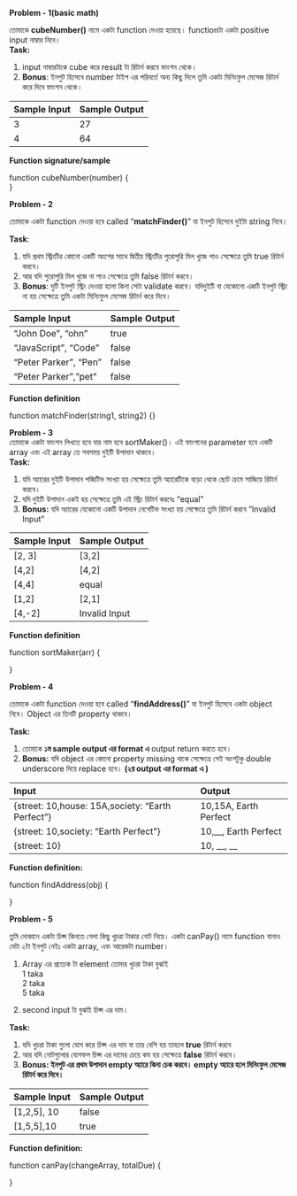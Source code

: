 **Problem \- 1(basic math)**

তোমাকে **cubeNumber()** নামে একটা function দেওয়া হয়েছে। functionটা একটা positive input নাম্বার নিবে।   
**Task:**

1. input নাম্বারটাকে cube করে result টা রিটার্ন করবে ফাংশন থেকে।  
2. **Bonus**: ইনপুট হিসেবে number টাইপ এর পরিবর্তে অন্য কিছু দিলে তুমি একটা মিনিংফুল মেসেজ রিটার্ন করে দিবে ফাংশন থেকে। 

| Sample Input | Sample Output |
| :---- | :---- |
| 3 | 27 |
| 4 | 64 |

**Function signature/sample**

function cubeNumber(number) {  
}

**Problem \- 2**

তোমাকে একটা function দেওয়া হবে called “**matchFinder()**” যা ইনপুট হিসেবে দুইটা string নিবে। 

**Task**:

1. যদি প্রথম স্ট্রিংটির কোনো একটি অংশের সাথে দ্বিতীয় স্ট্রিংটির পুরোপুরি মিল খুজে পাও সেক্ষেত্রে তুমি true রিটার্ন করবে।   
2. আর যদি পুরোপুরি মিল খুজে না পাও সেক্ষেত্রে তুমি false রিটার্ন করবে।    
3. **Bonus**: দুটি ইনপুট স্ট্রিং দেওয়া হলো কিনা সেটা validate করবে। যদিদুইটি বা যেকোনো একটি ইনপুট স্ট্রিং না হয় সেক্ষেত্রে তুমি একটা মিনিংফুল মেসেজ রিটার্ন করে দিবে। 

| Sample Input | Sample Output |
| :---- | :---- |
| “John Doe”, “ohn” | true |
| “JavaScript”, “Code” | false |
| “Peter Parker”, “Pen” | false |
| “Peter Parker”,”pet” | false |

**Function definition**

function matchFinder(string1, string2) {}  
 

**Problem \- 3**  
তোমাকে একটা ফাংশন লিখতে হবে যার নাম হবে sortMaker()। এই ফাংশনের parameter হবে একটি array এবং এই array তে সবসময় দুইটি উপাদান থাকবে।  
**Task:**

1. যদি অ্যারের দুইটি উপাদান পজিটিভ সংখ্যা হয় সেক্ষেত্রে তুমি অ্যারেটিকে বড়ো থেকে ছোট ক্রমে সাজিয়ে রিটার্ন করবে।  
2. যদি দুইটি উপাদান একই হয় সেক্ষেত্রে তুমি এই স্ট্রিং রিটার্ন করবেঃ “equal”  
3.  **Bonus:** যদি অ্যারের যেকোনো একটি উপাদান নেগেটিভ সংখ্যা হয় সেক্ষেত্রে তুমি  রিটার্ন  করবে “Invalid Input”

| Sample Input | Sample Output |
| :---- | :---- |
| \[2, 3\] | \[3,2\] |
| \[4,2\] | \[4,2\] |
| \[4,4\] | equal |
| \[1,2\] | \[2,1\] |
| \[4,-2\] | Invalid Input |

**Function definition**

function sortMaker(arr) {  
    
}

**Problem \- 4**

তোমাকে একটা function দেওয়া হবে called “**findAddress()**” যা ইনপুট হিসেবে একটা object  নিবে। Object এর তিনটি property থাকবে।

**Task:** 

1. তোমাকে **১ম sample output এর format এ** output return করতে হবে।  
2. **Bonus:** যদি object এর কোনো property missing থাকে সেক্ষেত্রে সেই অংশটুকু double underscore দিয়ে replace হবে। **(২য় output এর format এ )**

| Input | Output |
| :---- | :---- |
| {street: 10,house: 15A,society: “Earth Perfect”} | 10,15A, Earth Perfect |
| {street: 10,society: “Earth Perfect”}  | 10,\_\_, Earth Perfect |
| {street: 10} | 10, \_\_, \_\_ |

**Function definition:**

function findAddress(obj) {  
    
}

**Problem \- 5**

তুমি দোকানে একটা চিপ্স কিনতে গেলা কিছু খুচরা টাকার নোট নিয়ে। একটা canPay() নামে function বানাও যেটা ২টা ইনপুট নেইঃ একটা array, এবং আরেকটা number।

1. Array এর প্রত্যেক টা element তোমার খুচরা টাকা বুঝাই   
   1 taka  
   2 taka  
   5 taka  
     
2. second input টা বুঝাই চিপ্স এর দাম।

**Task:**

1. যদি খুচরা টাকা গুলো যোগ করে চিপ্স এর দাম বা তার বেশি হয় তাহলে **true** রিটার্ন করবে   
2. আর যদি নোটগুলোর যোগফল চিপ্স এর দামের চেয়ে কম হয় সেক্ষেত্রে  **false** রিটার্ন করবে।  
3. **Bonus: ইনপুট এর প্রথম উপাদান empty অ্যারে কিনা চেক করবে। empty  অ্যারে হলে মিনিংফুল মেসেজ রিটার্ন করে দিবে।** 

| Sample Input | Sample Output |
| :---- | :---- |
| \[1,2,5\], 10 | false |
| \[1,5,5\],10 | true |

**Function definition:**

function canPay(changeArray, totalDue) {

}

